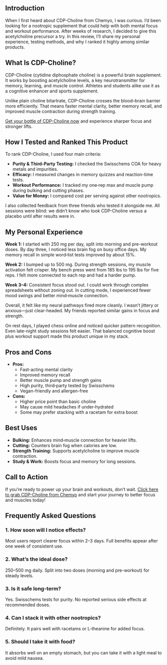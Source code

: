 <h2>Introduction</h2>
<p>When I first heard about CDP-Choline from Chemyo, I was curious. I’d been looking for a nootropic supplement that could help with both mental focus and workout performance. After weeks of research, I decided to give this acetylcholine precursor a try. In this review, I’ll share my personal experience, testing methods, and why I ranked it highly among similar products.</p>

<h2>What Is CDP-Choline?</h2>
<p>CDP-Choline (cytidine diphosphate choline) is a powerful brain supplement. It works by boosting acetylcholine levels, a key neurotransmitter for memory, learning, and muscle control. Athletes and students alike use it as a cognitive enhancer and sports supplement.</p>
<p>Unlike plain choline bitartrate, CDP-Choline crosses the blood–brain barrier more efficiently. That means faster mental clarity, better memory recall, and improved muscle contraction during strength training.</p>
<p><a href="https://www.chemyo.com/cdp-choline/?campaign=github&ref=166" target="_blank" rel="nofollow">Get your bottle of CDP-Choline now</a> and experience sharper focus and stronger lifts.</p>

<h2>How I Tested and Ranked This Product</h2>
<p>To rank CDP-Choline, I used four main criteria:</p>
<ul>
  <li><strong>Purity &amp; Third‑Party Testing:</strong> I checked the Swisschems COA for heavy metals and impurities.</li>
  <li><strong>Efficacy:</strong> I measured changes in memory quizzes and reaction-time tests.</li>
  <li><strong>Workout Performance:</strong> I tracked my one‑rep max and muscle pump during bulking and cutting phases.</li>
  <li><strong>Value for Money:</strong> I compared cost per serving against other nootropics.</li>
</ul>
<p>I also collected feedback from three friends who tested it alongside me. All sessions were blind: we didn’t know who took CDP-Choline versus a placebo until after results were in.</p>

<h2>My Personal Experience</h2>
<p><strong>Week 1:</strong> I started with 250 mg per day, split into morning and pre-workout doses. By day three, I noticed less brain fog on busy office days. My memory recall in simple word‑list tests improved by about 15%.</p>
<p><strong>Week 2:</strong> I bumped up to 500 mg. During strength sessions, my muscle activation felt crisper. My bench press went from 185 lbs to 195 lbs for five reps. I felt more connected to each rep and had a harder pump.</p>
<p><strong>Week 3–4:</strong> Consistent focus stood out. I could work through complex spreadsheets without zoning out. In cutting mode, I experienced fewer mood swings and better mind‑muscle connection.</p>
<p>Overall, it felt like my neural pathways fired more cleanly. I wasn’t jittery or anxious—just clear-headed. My friends reported similar gains in focus and strength.</p>
<p>On rest days, I played chess online and noticed quicker pattern recognition. Even late-night study sessions felt easier. That balanced cognitive boost plus workout support made this product unique in my stack.</p>

<h2>Pros and Cons</h2>
<ul>
  <li><strong>Pros:</strong>
    <ul>
      <li>Fast-acting mental clarity</li>
      <li>Improved memory recall</li>
      <li>Better muscle pump and strength gains</li>
      <li>High purity, third‑party tested by Swisschems</li>
      <li>Vegan-friendly and allergen-free</li>
    </ul>
  </li>
  <li><strong>Cons:</strong>
    <ul>
      <li>Higher price point than basic choline</li>
      <li>May cause mild headaches if under‑hydrated</li>
      <li>Some may prefer stacking with a racetam for extra boost</li>
    </ul>
  </li>
</ul>

<h2>Best Uses</h2>
<ul>
  <li><strong>Bulking:</strong> Enhances mind‑muscle connection for heavier lifts.</li>
  <li><strong>Cutting:</strong> Counters brain fog when calories are low.</li>
  <li><strong>Strength Training:</strong> Supports acetylcholine to improve muscle contraction.</li>
  <li><strong>Study &amp; Work:</strong> Boosts focus and memory for long sessions.</li>
</ul>

<h2>Call to Action</h2>
<p>If you’re ready to power up your brain and workouts, don’t wait. <a href="https://www.chemyo.com/cdp-choline/?campaign=github&ref=166" target="_blank" rel="nofollow">Click here to grab CDP-Choline from Chemyo</a> and start your journey to better focus and muscles today!</p>

<h2>Frequently Asked Questions</h2>
<h3>1. How soon will I notice effects?</h3>
<p>Most users report clearer focus within 2–3 days. Full benefits appear after one week of consistent use.</p>

<h3>2. What’s the ideal dose?</h3>
<p>250–500 mg daily. Split into two doses (morning and pre-workout) for steady levels.</p>

<h3>3. Is it safe long-term?</h3>
<p>Yes. Swisschems tests for purity. No reported serious side effects at recommended doses.</p>

<h3>4. Can I stack it with other nootropics?</h3>
<p>Definitely. It pairs well with racetams or L‑theanine for added focus.</p>

<h3>5. Should I take it with food?</h3>
<p>It absorbs well on an empty stomach, but you can take it with a light meal to avoid mild nausea.</p>
